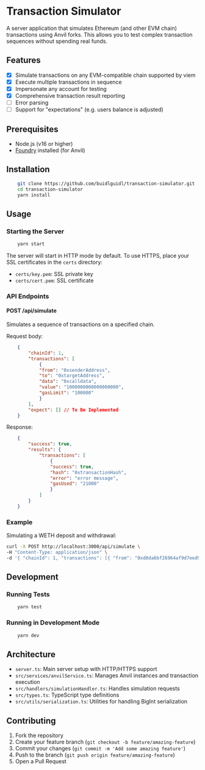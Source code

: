 # Transaction Simulator

A server application that simulates Ethereum (and other EVM chain) transactions using Anvil forks. This allows you to test complex transaction sequences without spending real funds.

## Features

- [x] Simulate transactions on any EVM-compatible chain supported by viem
- [x] Execute multiple transactions in sequence
- [x] Impersonate any account for testing
- [x] Comprehensive transaction result reporting
- [ ] Error parsing
- [ ] Support for "expectations" (e.g. users balance is adjusted)

## Prerequisites

- Node.js (v16 or higher)
- [Foundry](https://book.getfoundry.sh/getting-started/installation) installed (for Anvil)

## Installation 

```bash
    git clone https://github.com/buidlguidl/transaction-simulator.git
    cd transaction-simulator
    yarn install
```

## Usage

### Starting the Server

```bash
    yarn start
```

The server will start in HTTP mode by default. To use HTTPS, place your SSL certificates in the `certs` directory:
- `certs/key.pem`: SSL private key
- `certs/cert.pem`: SSL certificate

### API Endpoints

#### POST /api/simulate

Simulates a sequence of transactions on a specified chain.

Request body:
```json
    {
        "chainId": 1,
        "transactions": [
            {
            "from": "0xsenderAddress",
            "to": "0xtargetAddress",
            "data": "0xcalldata",
            "value": "1000000000000000000",
            "gasLimit": "100000"
            }
        ],
        "expect": [] // To Be Implemented
    }
```

Response:
```json
    {
        "success": true,
        "results": {
            "transactions": [
                {
                "success": true,
                "hash": "0xtransactionHash",
                "error": "error message",
                "gasUsed": "21000"
                }
            ]
        }
    }
```

### Example

Simulating a WETH deposit and withdrawal:
```bash
curl -X POST http://localhost:3000/api/simulate \
-H "Content-Type: application/json" \
-d '{ "chainId": 1, "transactions": [{ "from": "0xd8da6bf26964af9d7eed9e03e53415d37aa96045", "to": 0xc02aaa39b223fe8d0a0e5c4f27ead9083c756cc2", "value": "1000000000000000000", "data": "0xd0e30db0" }], "expect": []}'
```

## Development

### Running Tests

```bash
    yarn test
```

### Running in Development Mode
```bash
    yarn dev
```

## Architecture

- `server.ts`: Main server setup with HTTP/HTTPS support
- `src/services/anvilService.ts`: Manages Anvil instances and transaction execution
- `src/handlers/simulationHandler.ts`: Handles simulation requests
- `src/types.ts`: TypeScript type definitions
- `src/utils/serialization.ts`: Utilities for handling BigInt serialization

## Contributing

1. Fork the repository
2. Create your feature branch (`git checkout -b feature/amazing-feature`)
3. Commit your changes (`git commit -m 'Add some amazing feature'`)
4. Push to the branch (`git push origin feature/amazing-feature`)
5. Open a Pull Request